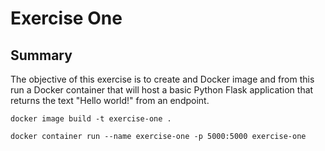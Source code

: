 # Exercise One

## Summary

The objective of this exercise is to create and Docker image and from this run a Docker container that will host a basic 
Python Flask application that returns the text "Hello world!" from an endpoint.

```
docker image build -t exercise-one .
````
```
docker container run --name exercise-one -p 5000:5000 exercise-one
```